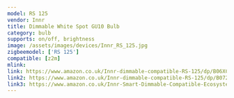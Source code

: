 ```yaml
---
model: RS 125
vendor: Innr
title: Dimmable White Spot GU10 Bulb
category: bulb
supports: on/off, brightness
image: /assets/images/devices/Innr_RS_125.jpg
zigbeemodel: ['RS 125']
compatible: [z2m]
mlink: 
link: https://www.amazon.co.uk/Innr-dimmable-compatible-RS-125/dp/B06XCGMQ7K
link2: https://www.amazon.co.uk/Innr-dimmable-compatible-RS-125/dp/B0725RNFVM
link3: https://www.amazon.co.uk/Innr-Smart-Dimmable-Compatible-Ecosystem/dp/B01LT9UK7I/
---
```

